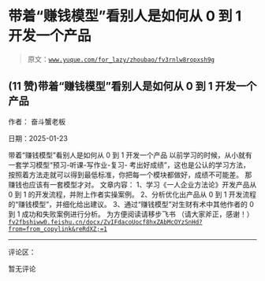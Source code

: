 # 带着“赚钱模型”看别人是如何从 0 到 1 开发一个产品

> 原文：[`www.yuque.com/for_lazy/zhoubao/fv3rnlw8ropxsh9g`](https://www.yuque.com/for_lazy/zhoubao/fv3rnlw8ropxsh9g)

## (11 赞)带着“赚钱模型”看别人是如何从 0 到 1 开发一个产品

作者： 奋斗蟹老板

日期：2025-01-23

带着“赚钱模型”看别人是如何从 0 到 1 开发一个产品 以前学习的时候，从小就有一套学习模型“预习-听课-写作业-复习-
考出好成绩”，这也是公认的学习方法，按照着方法走就可以得到最低标准，你把每一个模块都做好，成绩不可能差。 那赚钱也应该有一套模型才对。 文章内容：
1、学习《一人企业方法论》开发产品从 0 到 1 的开发流程，并附上作者实操案例。 2、分析优化出产品从 0 到 1 开发流程的“赚钱模型”，并细化给出建议。
3、通过“赚钱模型”对生财有术中其他作者的 0 到 1 成功和失败案例进行分析。 为方便阅读请移步飞书
（请大家斧正，感谢！）[`fv2fbshiww0.feishu.cn/docx/ZvIFdacoUocf8hxZAbMcOYzSnHd?from=from_copylink&reRdXZ;=1`](https://fv2fbshiww0.feishu.cn/docx/ZvIFdacoUocf8hxZAbMcOYzSnHd?from=from_copylink&reRdXZ;=1)

* * *

评论区：

暂无评论